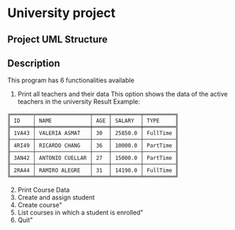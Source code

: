# University project
## Project UML Structure
## Description

This program has 6 functionalities available
1. Print all teachers and their data
This option shows the data of the active teachers in the university
Result Example:
```
╔═══════╤═════════════════╤═════╤═════════╤══════════╗
║ ID    │ NAME            │ AGE │ SALARY  │ TYPE     ║
╠═══════╪═════════════════╪═════╪═════════╪══════════╣
║ 1VA43 │ VALERIA ASMAT   │ 30  │ 25850.0 │ FullTime ║
╟───────┼─────────────────┼─────┼─────────┼──────────╢
║ 4RI49 │ RICARDO CHANG   │ 36  │ 10000.0 │ PartTime ║
╟───────┼─────────────────┼─────┼─────────┼──────────╢
║ 3AN42 │ ANTONIO CUELLAR │ 27  │ 15000.0 │ PartTime ║
╟───────┼─────────────────┼─────┼─────────┼──────────╢
║ 2RA44 │ RAMIRO ALEGRE   │ 31  │ 14190.0 │ FullTime ║
╚═══════╧═════════════════╧═════╧═════════╧══════════╝
```
2. Print Course Data
3. Create and assign student
4. Create course"
5. List courses in which a student is enrolled"
6. Quit"

